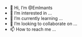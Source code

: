 - 👋 Hi, I’m @Emlmants
- 👀 I’m interested in ...
- 🌱 I’m currently learning ...
- 💞️ I’m looking to collaborate on ...
- 📫 How to reach me ...

<!---
Emlmants/Emlmants is a ✨ special ✨ repository because its `README.md` (this file) appears on your GitHub profile.
You can click the Preview link to take a look at your changes.
--->
